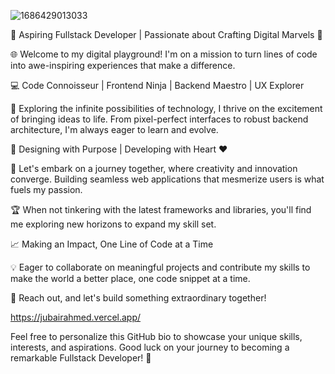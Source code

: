 ![1686429013033](https://github.com/JubairShaik/JubairShaik/assets/104702942/8de599fd-e3ee-4052-8b94-a14bf8d947ca)



👋 Aspiring Fullstack Developer | Passionate about Crafting Digital Marvels 🚀

🌐 Welcome to my digital playground! I'm on a mission to turn lines of code into awe-inspiring experiences that make a difference.

💻 Code Connoisseur | Frontend Ninja | Backend Maestro | UX Explorer

🔭 Exploring the infinite possibilities of technology, I thrive on the excitement of bringing ideas to life. From pixel-perfect interfaces to robust backend architecture, I'm always eager to learn and evolve.

🎨 Designing with Purpose | Developing with Heart ❤️

🚀 Let's embark on a journey together, where creativity and innovation converge. Building seamless web applications that mesmerize users is what fuels my passion.

 

🏆 When not tinkering with the latest frameworks and libraries, you'll find me exploring new horizons to expand my skill set.


📈 Making an Impact, One Line of Code at a Time

💡 Eager to collaborate on meaningful projects and contribute my skills to make the world a better place, one code snippet at a time.

📧 Reach out, and let's build something extraordinary together!

 https://jubairahmed.vercel.app/

Feel free to personalize this GitHub bio to showcase your unique skills, interests, and aspirations.
Good luck on your journey to becoming a remarkable Fullstack Developer! 🚀

